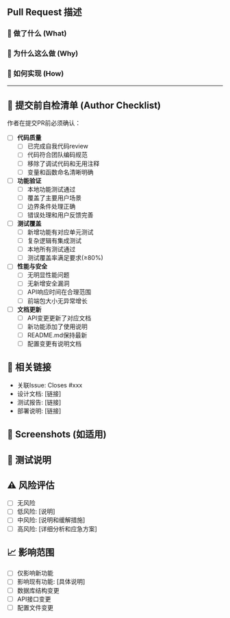 ## Pull Request 描述

### 🎯 做了什么 (What)
<!-- 简洁描述本次PR的主要变更内容 -->

### 🤔 为什么这么做 (Why)
<!-- 解释变更的业务原因或技术动机 -->

### 🔧 如何实现 (How)
<!-- 简述实现思路和关键技术决策 -->

---

## 🚦 提交前自检清单 (Author Checklist)

作者在提交PR前必须确认：

- [ ] **代码质量**
  - [ ] 已完成自我代码review
  - [ ] 代码符合团队编码规范
  - [ ] 移除了调试代码和无用注释
  - [ ] 变量和函数命名清晰明确

- [ ] **功能验证**
  - [ ] 本地功能测试通过
  - [ ] 覆盖了主要用户场景
  - [ ] 边界条件处理正确
  - [ ] 错误处理和用户反馈完善

- [ ] **测试覆盖**
  - [ ] 新增功能有对应单元测试
  - [ ] 复杂逻辑有集成测试
  - [ ] 本地所有测试通过
  - [ ] 测试覆盖率满足要求(≥80%)

- [ ] **性能与安全**
  - [ ] 无明显性能问题
  - [ ] 无新增安全漏洞
  - [ ] API响应时间在合理范围
  - [ ] 前端包大小无异常增长

- [ ] **文档更新**
  - [ ] API变更更新了对应文档
  - [ ] 新功能添加了使用说明
  - [ ] README.md保持最新
  - [ ] 配置变更有说明文档

## 🔗 相关链接

- 关联Issue: Closes #xxx
- 设计文档: [链接]
- 测试报告: [链接]
- 部署说明: [链接]

## 📸 Screenshots (如适用)
<!-- 对于UI变更，请提供前后对比截图 -->

## 🧪 测试说明
<!-- 描述如何测试本次变更，包括测试数据和步骤 -->

## ⚠️ 风险评估
<!-- 描述潜在风险和缓解措施 -->
- [ ] 无风险
- [ ] 低风险: [说明]
- [ ] 中风险: [说明和缓解措施]
- [ ] 高风险: [详细分析和应急方案]

## 📈 影响范围
- [ ] 仅影响新功能
- [ ] 影响现有功能: [具体说明]
- [ ] 数据库结构变更
- [ ] API接口变更
- [ ] 配置文件变更